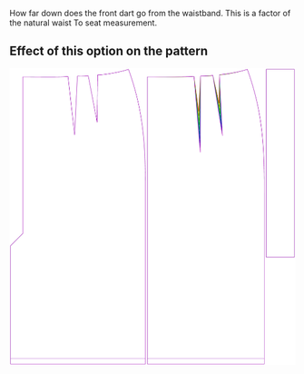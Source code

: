 How far down does the front dart go from the waistband. This is a factor of the natural waist To seat measurement.

## Effect of this option on the pattern

![This image shows the effect of this option by superimposing several variants that have a different value for this option](penelope_frontdartdepthfactor_sample.svg "Effect of this option on the pattern")
